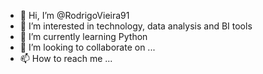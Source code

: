 - 👋 Hi, I’m @RodrigoVieira91
- 👀 I’m interested in technology, data analysis and BI tools
- 🌱 I’m currently learning Python
- 💞️ I’m looking to collaborate on ...
- 📫 How to reach me ...

<!---
RodrigoVieira91/RodrigoVieira91 is a ✨ special ✨ repository because its `README.md` (this file) appears on your GitHub profile.
You can click the Preview link to take a look at your changes.
--->
